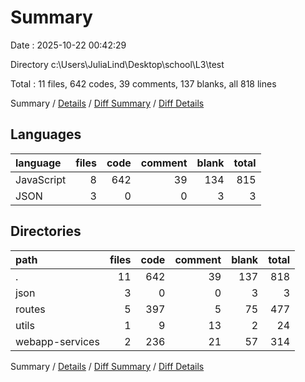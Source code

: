 # Summary

Date : 2025-10-22 00:42:29

Directory c:\\Users\\JuliaLind\\Desktop\\school\\L3\\test

Total : 11 files,  642 codes, 39 comments, 137 blanks, all 818 lines

Summary / [Details](details.md) / [Diff Summary](diff.md) / [Diff Details](diff-details.md)

## Languages
| language | files | code | comment | blank | total |
| :--- | ---: | ---: | ---: | ---: | ---: |
| JavaScript | 8 | 642 | 39 | 134 | 815 |
| JSON | 3 | 0 | 0 | 3 | 3 |

## Directories
| path | files | code | comment | blank | total |
| :--- | ---: | ---: | ---: | ---: | ---: |
| . | 11 | 642 | 39 | 137 | 818 |
| json | 3 | 0 | 0 | 3 | 3 |
| routes | 5 | 397 | 5 | 75 | 477 |
| utils | 1 | 9 | 13 | 2 | 24 |
| webapp-services | 2 | 236 | 21 | 57 | 314 |

Summary / [Details](details.md) / [Diff Summary](diff.md) / [Diff Details](diff-details.md)